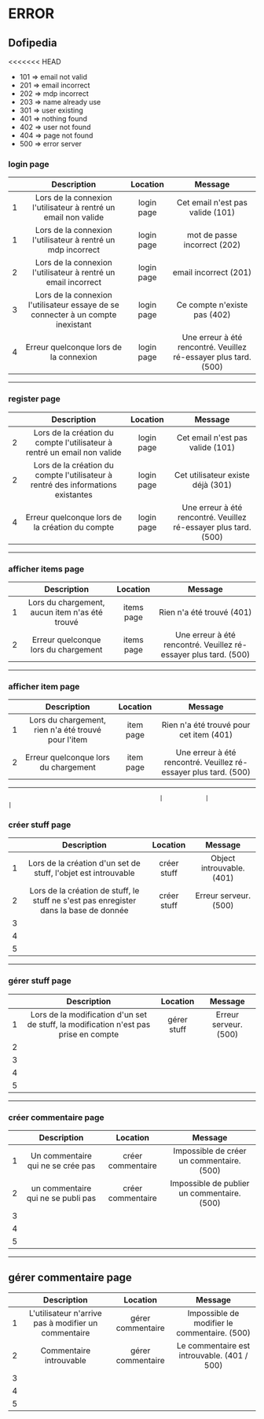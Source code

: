 # ERROR
## Dofipedia

<<<<<<< HEAD
* 101 => email not valid
* 201 => email incorrect
* 202 => mdp incorrect
* 203 => name already use
* 301 => user existing
* 401 => nothing found
* 402 => user not found
* 404 => page not found
* 500 => error server

### login page

|   |                                   Description                                    |  Location  |                             Message                              |
|---|:--------------------------------------------------------------------------------:|:----------:|:----------------------------------------------------------------:|
| 1 |         Lors de la connexion l'utilisateur à rentré un email non valide          | login page |                 Cet email n'est pas valide (101)                 |
| 1 |           Lors de la connexion l'utilisateur à rentré un mdp incorrect           | login page |                   mot de passe incorrect (202)                   |
| 2 |          Lors de la connexion l'utilisateur à rentré un email incorrect          | login page |                      email incorrect (201)                       |
| 3 | Lors de la connexion l'utilisateur essaye de se connecter à un compte inexistant | login page |                   Ce compte n'existe pas (402)                   |
| 4 |                      Erreur quelconque lors de la connexion                      | login page | Une erreur à été rencontré. Veuillez ré-essayer plus tard. (500) |

---

### register page

|   |                                   Description                                    |  Location  |                             Message                              |
|---|:--------------------------------------------------------------------------------:|:----------:|:----------------------------------------------------------------:|
| 2 |     Lors de la création du compte l'utilisateur à rentré un email non valide     | login page |                 Cet email n'est pas valide (101)                 |
| 2 | Lors de la création du compte l'utilisateur à rentré des informations existantes | login page |                Cet utilisateur existe déjà (301)                 |
| 4 |                 Erreur quelconque lors de la création du compte                  | login page | Une erreur à été rencontré. Veuillez ré-essayer plus tard. (500) |

---

### afficher items page

|   |                  Description                   |  Location  |                             Message                              |
|---|:----------------------------------------------:|:----------:|:----------------------------------------------------------------:|
| 1 | Lors du chargement, aucun item n'as été trouvé | items page |                    Rien n'a été trouvé (401)                     |
| 2 |      Erreur quelconque lors du chargement      | items page | Une erreur à été rencontré. Veuillez ré-essayer plus tard. (500) |

---

### afficher item page

|   |                     Description                     | Location  |                             Message                              |
|---|:---------------------------------------------------:|:---------:|:----------------------------------------------------------------:|
| 1 | Lors du chargement, rien n'a été trouvé pour l'item | item page |             Rien n'a été trouvé pour cet item (401)              |
| 2 |        Erreur quelconque lors du chargement         | item page | Une erreur à été rencontré. Veuillez ré-essayer plus tard. (500) |

---
                                               |            |                        |
### créer stuff page

|   |                                      Description                                      |  Location   |          Message          |
|---|:-------------------------------------------------------------------------------------:|:-----------:|:-------------------------:|
| 1 |            Lors de la création d'un set de stuff, l'objet est introuvable             | créer stuff | Object introuvable. (401) |
| 2 | Lors de la création de stuff, le stuff ne s'est pas enregister dans la base de donnée | créer stuff |   Erreur serveur. (500)   |
| 3 |                                                                                       |             |                           |
| 4 |                                                                                       |             |                           |
| 5 |                                                                                       |             |                           |

---

### gérer stuff page

|   |                                     Description                                      |  Location   |        Message        |
|---|:------------------------------------------------------------------------------------:|:-----------:|:---------------------:|
| 1 | Lors de la modification d'un set de stuff, la modification n'est pas prise en compte | gérer stuff | Erreur serveur. (500) |
| 2 |                                                                                      |             |                       |
| 3 |                                                                                      |             |                       |
| 4 |                                                                                      |             |                       |
| 5 |                                                                                      |             |                       |

---

### créer commentaire page


|   |             Description             |             Location              |                   Message                   |
|---|:-----------------------------------:|:---------------------------------:|:-------------------------------------------:|
| 1 |  Un commentaire qui ne se crée pas  |         créer commentaire         |  Impossible de créer un commentaire. (500)  |
| 2 | un commentaire qui ne se publi pas  |         créer commentaire         | Impossible de publier un commentaire. (500) |
| 3 |                                     |                                   |                                             |
| 4 |                                     |                                   |                                             |
| 5 |                                     |                                   |                                             |

---

## gérer commentaire page


|   |                     Description                      |             Location              |                   Message                    |
|---|:----------------------------------------------------:|:---------------------------------:|:--------------------------------------------:|
| 1 | L'utilisateur n'arrive pas à modifier un commentaire |         gérer commentaire         | Impossible de modifier le commentaire. (500) |
| 2 |               Commentaire introuvable                |         gérer commentaire         | Le commentaire est introuvable. (401 / 500)  |
| 3 |                                                      |                                   |                                              |
| 4 |                                                      |                                   |                                              |
| 5 |                                                      |                                   |                                              |

